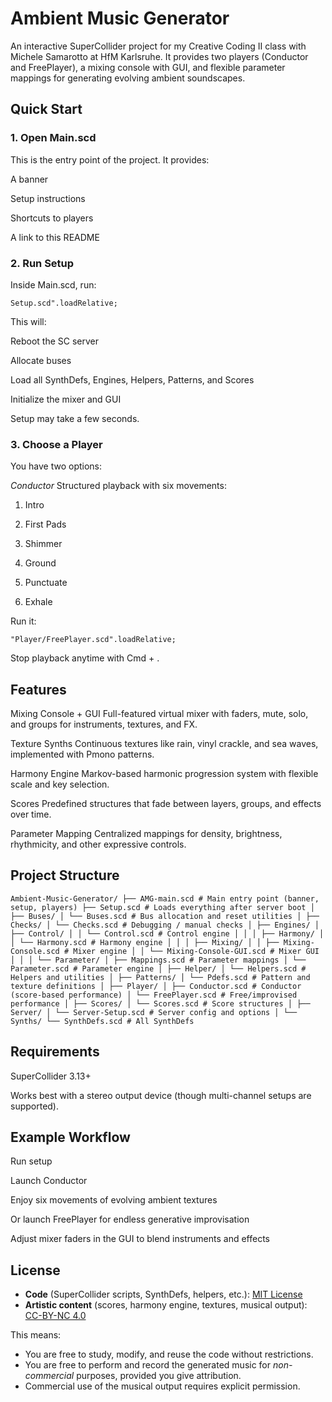 # Ambient Music Generator

An interactive SuperCollider project for my Creative Coding II class with Michele Samarotto at HfM Karlsruhe.
It provides two players (Conductor and FreePlayer), a mixing console with GUI, and flexible parameter mappings for generating evolving ambient soundscapes.

## Quick Start

### 1. Open Main.scd

This is the entry point of the project. It provides:

A banner

Setup instructions

Shortcuts to players

A link to this README

### 2. Run Setup

Inside Main.scd, run:

```Setup.scd".loadRelative;```

This will:

Reboot the SC server

Allocate buses

Load all SynthDefs, Engines, Helpers, Patterns, and Scores

Initialize the mixer and GUI

Setup may take a few seconds.

### 3. Choose a Player

You have two options:

*Conductor*
Structured playback with six movements:

1. Intro

2. First Pads

3. Shimmer

4. Ground

5. Punctuate

6. Exhale

Run it:

```"Player/FreePlayer.scd".loadRelative;```

Stop playback anytime with Cmd + .

## Features

Mixing Console + GUI
Full-featured virtual mixer with faders, mute, solo, and groups for instruments, textures, and FX.

Texture Synths
Continuous textures like rain, vinyl crackle, and sea waves, implemented with Pmono patterns.

Harmony Engine
Markov-based harmonic progression system with flexible scale and key selection.

Scores
Predefined structures that fade between layers, groups, and effects over time.

Parameter Mapping
Centralized mappings for density, brightness, rhythmicity, and other expressive controls.

## Project Structure

``` Ambient-Music-Generator/ ├── AMG-main.scd # Main entry point (banner, setup, players) ├── Setup.scd # Loads everything after server boot │ ├── Buses/ │ └── Buses.scd # Bus allocation and reset utilities │ ├── Checks/ │ └── Checks.scd # Debugging / manual checks │ ├── Engines/ │ ├── Control/ │ │ └── Control.scd # Control engine │ │ │ ├── Harmony/ │ │ └── Harmony.scd # Harmony engine │ │ │ ├── Mixing/ │ │ ├── Mixing-Console.scd # Mixer engine │ │ └── Mixing-Console-GUI.scd # Mixer GUI │ │ │ └── Parameter/ │ ├── Mappings.scd # Parameter mappings │ └── Parameter.scd # Parameter engine │ ├── Helper/ │ └── Helpers.scd # Helpers and utilities │ ├── Patterns/ │ └── Pdefs.scd # Pattern and texture definitions │ ├── Player/ │ ├── Conductor.scd # Conductor (score-based performance) │ └── FreePlayer.scd # Free/improvised performance │ ├── Scores/ │ └── Scores.scd # Score structures │ ├── Server/ │ └── Server-Setup.scd # Server config and options │ └── Synths/ └── SynthDefs.scd # All SynthDefs ```

## Requirements

SuperCollider 3.13+

Works best with a stereo output device (though multi-channel setups are supported).

## Example Workflow

Run setup

Launch Conductor

Enjoy six movements of evolving ambient textures

Or launch FreePlayer for endless generative improvisation

Adjust mixer faders in the GUI to blend instruments and effects

## License

- **Code** (SuperCollider scripts, SynthDefs, helpers, etc.): [MIT License](LICENSE)  
- **Artistic content** (scores, harmony engine, textures, musical output): [CC-BY-NC 4.0](https://creativecommons.org/licenses/by-nc/4.0/)  

This means:
- You are free to study, modify, and reuse the code without restrictions.  
- You are free to perform and record the generated music for *non-commercial* purposes, provided you give attribution.  
- Commercial use of the musical output requires explicit permission.